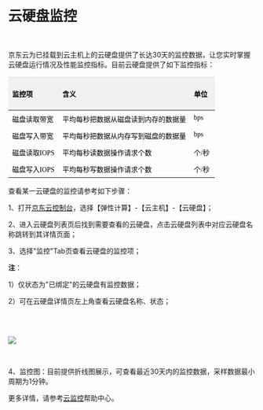 # 云硬盘监控

<br>

京东云为已挂载到云主机上的云硬盘提供了长达30天的监控数据，让您实时掌握云硬盘运行情况及性能监控指标。目前云硬盘提供了如下监控指标：

<table class="confluenceTable tablesorter tablesorter-default">
    <thead>
        <tr class="tablesorter-headerRow firstRow">
            <th style="background: no-repeat right rgb(240, 240, 240); text-align: left; color: rgb(0, 0, 0); padding-top: 7px; padding-right: 15px; padding-bottom: 7px; vertical-align: top; border-top-color: rgb(221, 221, 221); cursor: pointer; user-select: none;" class="confluenceTh sortableHeader">
                <p>
                    <span style="color: rgb(0, 0, 0); font-family: 微软雅黑, &quot;Microsoft YaHei&quot;; font-size: 14px;">监控项</span>
                </p>
            </th>
            <th style="background: no-repeat right rgb(240, 240, 240); text-align: left; color: rgb(0, 0, 0); padding-top: 7px; padding-right: 15px; padding-bottom: 7px; vertical-align: top; border-top-color: rgb(221, 221, 221); cursor: pointer; user-select: none;" class="confluenceTh sortableHeader">
                <p>
                    <span style="color: rgb(0, 0, 0); font-family: 微软雅黑, &quot;Microsoft YaHei&quot;; font-size: 14px;">含义</span>
                </p>
            </th>
            <th style="background: no-repeat right rgb(240, 240, 240); text-align: left; color: rgb(0, 0, 0); padding-top: 7px; padding-right: 15px; padding-bottom: 7px; vertical-align: top; border-top-color: rgb(221, 221, 221); cursor: pointer; user-select: none;" class="confluenceTh sortableHeader" colspan="1">
                <p>
                    <span style="color: rgb(0, 0, 0); font-family: 微软雅黑, &quot;Microsoft YaHei&quot;; font-size: 14px;">单位</span>
                </p>
            </th>
        </tr>
    </thead>
    <tbody>
        <tr>
            <td style="padding-top: 7px; padding-bottom: 7px; vertical-align: top;" class="confluenceTd">
                <span style="color: rgb(0, 0, 0); font-family: 微软雅黑, &quot;Microsoft YaHei&quot;; font-size: 14px;">磁盘读取带宽</span>
            </td>
            <td style="padding-top: 7px; padding-bottom: 7px; vertical-align: top;" class="confluenceTd">
                <span style="color: rgb(0, 0, 0); font-family: 微软雅黑, &quot;Microsoft YaHei&quot;; font-size: 14px;">平均每秒把数据从磁盘读到内存的数据量</span>
            </td>
            <td style="padding-top: 7px; padding-bottom: 7px; vertical-align: top;" class="confluenceTd" colspan="1">
                <span style="color: rgb(0, 0, 0); font-family: 微软雅黑, &quot;Microsoft YaHei&quot;; font-size: 14px;">bps</span>
            </td>
        </tr>
        <tr>
            <td style="padding-top: 7px; padding-bottom: 7px; vertical-align: top;" class="confluenceTd" colspan="1">
                <span style="color: rgb(0, 0, 0); font-family: 微软雅黑, &quot;Microsoft YaHei&quot;; font-size: 14px;">磁盘写入带宽</span>
            </td>
            <td style="padding-top: 7px; padding-bottom: 7px; vertical-align: top;" class="confluenceTd" colspan="1">
                <span style="color: rgb(0, 0, 0); font-family: 微软雅黑, &quot;Microsoft YaHei&quot;; font-size: 14px;">平均每秒把数据从内存写到磁盘的数据量</span>
            </td>
            <td style="padding-top: 7px; padding-bottom: 7px; vertical-align: top;" class="confluenceTd" colspan="1">
                <span style="color: rgb(0, 0, 0); font-family: 微软雅黑, &quot;Microsoft YaHei&quot;; font-size: 14px;">bps</span>
            </td>
        </tr>
        <tr>
            <td style="padding-top: 7px; padding-bottom: 7px; vertical-align: top;" class="confluenceTd" colspan="1">
                <span style="color: rgb(0, 0, 0); font-family: 微软雅黑, &quot;Microsoft YaHei&quot;; font-size: 14px;">磁盘读取IOPS</span>
            </td>
            <td style="padding-top: 7px; padding-bottom: 7px; vertical-align: top;" class="confluenceTd" colspan="1">
                <span style="color: rgb(0, 0, 0); font-family: 微软雅黑, &quot;Microsoft YaHei&quot;; font-size: 14px;">平均每秒读数据操作请求个数</span>
            </td>
            <td style="padding-top: 7px; padding-bottom: 7px; vertical-align: top;" class="confluenceTd" colspan="1">
                <span style="color: rgb(0, 0, 0); font-family: 微软雅黑, &quot;Microsoft YaHei&quot;; font-size: 14px;">个/秒</span>
            </td>
        </tr>
        <tr>
            <td style="padding-top: 7px; padding-bottom: 7px; vertical-align: top;" class="confluenceTd">
                <span style="color: rgb(0, 0, 0); font-family: 微软雅黑, &quot;Microsoft YaHei&quot;; font-size: 14px;">磁盘写入IOPS</span>
            </td>
            <td style="padding-top: 7px; padding-bottom: 7px; vertical-align: top;" class="confluenceTd">
                <span style="color: rgb(0, 0, 0); font-family: 微软雅黑, &quot;Microsoft YaHei&quot;; font-size: 14px;">平均每秒写数据操作请求个数</span>
            </td>
            <td style="padding-top: 7px; padding-bottom: 7px; vertical-align: top;" class="confluenceTd" colspan="1">
                <span style="color: rgb(0, 0, 0); font-family: 微软雅黑, &quot;Microsoft YaHei&quot;; font-size: 14px;">个/秒</span>
            </td>
        </tr>
    </tbody>
</table>


查看某一云硬盘的监控请参考如下步骤：

1、打开[京东云控制台](https://console.jdcloud.com/)，选择【弹性计算】-【云主机】-【云硬盘】；

2、进入云硬盘列表页后找到需要查看的云硬盘，点击云硬盘列表中对应云硬盘名称跳转到其详情页面；

3、选择"监控"Tab页查看云硬盘的监控项；

**注**：

1）仅状态为"已绑定"的云硬盘有监控数据；

2）可在云硬盘详情页左上角查看云硬盘名称、状态；


<br>
<br>

![](https://github.com/jdcloudcom/cn/blob/edit/image/Elastic-Compute/CloudDisk/cloud-disk/cloud-disk-019.png)

<br>

4、监控图：目前提供折线图展示，可查看最近30天内的监控数据，采样数据最小周期为1分钟。

更多详情，请参考[云监控](https://www.jdcloud.com/cn/products/monitoring)帮助中心。
